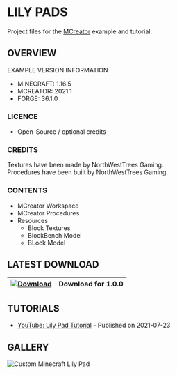 # LILY PADS
Project files for the [MCreator](https://mcreator.net/) example and tutorial.

## OVERVIEW
EXAMPLE VERSION INFORMATION

* MINECRAFT: 1.16.5
* MCREATOR: 2021.1
* FORGE: 36.1.0

### LICENCE
- Open-Source / optional credits

### CREDITS
Textures have been made by NorthWestTrees Gaming.    
Procedures have been built by NorthWestTrees Gaming.

### CONTENTS
* MCreator Workspace
* MCreator Procedures
* Resources
    * Block Textures
    * BlockBench Model
    * BLock Model

## LATEST DOWNLOAD
| [![Download](https://i.imgur.com/Xcxx2Gr.png)](https://github.com/MCreator-Examples/Lily-Pads/files/6865248/Lily_Pad_Project_Files.zip) | Download for 1.0.0 |
| --- | --- |

## TUTORIALS
* [YouTube: Lily Pad Tutorial](https://youtu.be/M54Xz9sBF_8) - Published on 2021-07-23

## GALLERY
![Custom Minecraft Lily Pad](https://i.imgur.com/XNff7c2.png)
